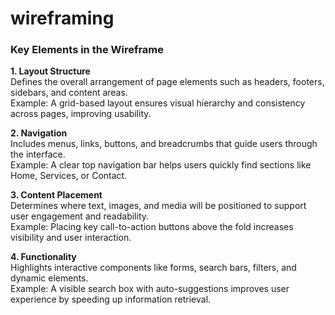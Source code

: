 # wireframing

### Key Elements in the Wireframe

**1. Layout Structure**  
Defines the overall arrangement of page elements such as headers, footers, sidebars, and content areas.  
Example: A grid-based layout ensures visual hierarchy and consistency across pages, improving usability.

**2. Navigation**  
Includes menus, links, buttons, and breadcrumbs that guide users through the interface.  
Example: A clear top navigation bar helps users quickly find sections like Home, Services, or Contact.

**3. Content Placement**  
Determines where text, images, and media will be positioned to support user engagement and readability.  
Example: Placing key call-to-action buttons above the fold increases visibility and user interaction.

**4. Functionality**  
Highlights interactive components like forms, search bars, filters, and dynamic elements.  
Example: A visible search box with auto-suggestions improves user experience by speeding up information retrieval.

